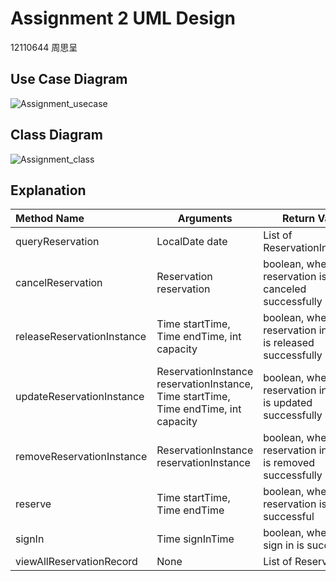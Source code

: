 # Assignment 2 UML Design

12110644 周思呈

## Use Case Diagram

![Assignment_usecase](/Users/zhousicheng/Desktop/OOAD/Assignment2_UML/Assignment_usecase.jpg)

## Class Diagram

![Assignment_class](/Users/zhousicheng/Desktop/OOAD/Assignment2_UML/Assignment_class.jpg)

## Explanation

| Method Name                | Arguments                                                    | Return Value                                                 |
| :------------------------- | ------------------------------------------------------------ | ------------------------------------------------------------ |
| queryReservation           | LocalDate date                                               | List of ReservationInstances                                 |
| cancelReservation          | Reservation reservation                                      | boolean, whether the reservation is canceled successfully    |
| releaseReservationInstance | Time startTime, Time endTime, int capacity                   | boolean, whether the reservation instance is released successfully |
| updateReservationInstance  | ReservationInstance reservationInstance, Time startTime, Time endTime, int capacity | boolean, whether the reservation instance is updated successfully |
| removeReservationInstance  | ReservationInstance reservationInstance                      | boolean, whether the reservation instance is removed successfully |
| reserve                    | Time startTime, Time endTime                                 | boolean, whether the reservation is successful               |
| signIn                     | Time signInTime                                              | boolean, whether the sign in is successful                   |
| viewAllReservationRecord   | None                                                         | List of Reservations                                         |

